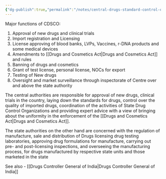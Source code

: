 ```yaml
---
{"dg-publish":true,"permalink":"/notes/central-drugs-standard-control-organization/"}
---
```



Major functions of CDSCO:
1. Approval of new drugs and clinical trials
2. Import registration and Licensing 
3. License approving of blood banks, LVPs, Vaccines, r-DNA products and some medical devices 
4. Amendments to [[Drugs and Cosmetics Act\|Drugs and Cosmetics Act]] and rules 
5. Banning of drugs and cosmetics
6. Grant of test license, personal license, NOCs for export 
7. Testing of New drugs 
8. Oversight and market surveillance through inspectorate of Centre over and above the state authority 

The central authorities are responsible for approval of new drugs, clinical trials in the country, laying down the standards for drugs, control over the quality of imported drugs, coordination of the activities of State Drug Control Organizations and providing expert advice with a view of bringing about the uniformity in the enforcement of the [[Drugs and Cosmetics Act\|Drugs and Cosmetics Act]]. 

The state authorities on the other hand are concerned with the regulation of manufacture, sale and distribution of Drugs licensing drug testing laboratories, approving drug formulations for manufacture, carrying out pre- and post-licensing inspections, and overseeing the manufacturing process, for drugs manufactured by respective state units and those marketed in the state

See also - [[Drugs Controller General of India\|Drugs Controller General of India]]